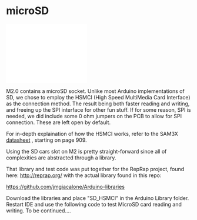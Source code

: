 microSD
=======

<embed src="/images/Sandisk_microSDXC_64GB_Ultrac6dc.html" width="220" height="160" />

M2.0 contains a microSD socket. Unlike most Arduino implementations of SD, we chose to employ the HSMCI (High Speed MultiMedia Card Interface) as the connection method. The result being both faster reading and writing, and freeing up the SPI interface for other fun stuff. If for some reason, SPI is needed, we did include some 0 ohm jumpers on the PCB to allow for SPI connection. These are left open by default.

For in-depth explaination of how the HSMCI works, refer to the SAM3X [datasheet](http://www.atmel.com/Images/Atmel-11057-32-bit-Cortex-M3-Microcontroller-SAM3X-SAM3A_Datasheet.pdf) , starting on page 909.

Using the SD cars slot on M2 is pretty straight-forward since all of complexities are abstracted through a library.

That library and test code was put together for the RepRap project, found here: <http://reprap.org/> with the actual library found in this repo:

<https://github.com/jmgiacalone/Arduino-libraries>

Download the libraries and place "SD\_HSMCI" in the Arduino Library folder. Restart IDE and use the following code to test MicroSD card reading and writing. To be continued....
